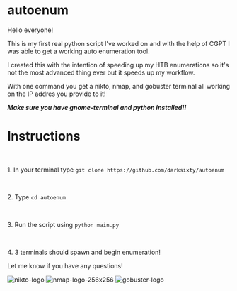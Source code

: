 # autoenum
Hello everyone!

This is my first real python script I've worked on and with the help of CGPT I was able to get a working auto enumeration tool.

I created this with the intention of speeding up my HTB enumerations so it's not the most advanced thing ever 
but it speeds up my workflow.

With one command you get a nikto, nmap, and gobuster terminal all working on the IP addres you provide to it!

_**Make sure you have gnome-terminal and python installed!!**_


<h1>Instructions</h1>
&nbsp;
<p>1. In your terminal type <code>git clone https://github.com/darksixty/autoenum</code>&nbsp;</p>
&nbsp;
&nbsp;
<p>2. Type <code>cd autoenum</code>&nbsp;</p>
&nbsp;
<p>3. Run the script using <code>python main.py</code>&nbsp;</p>
&nbsp;
&nbsp;
<p>4. 3 terminals should spawn and begin enumeration!&nbsp;</p>

Let me know if you have any questions!

![nikto-logo](https://github.com/darksixty/autoenum/assets/81669502/0d74cfe2-6cec-4a25-b3ca-ca3b065402bb) 
![nmap-logo-256x256](https://github.com/darksixty/autoenum/assets/81669502/8ba03483-8d6d-4f6b-8a5b-7f18a9da70d8)
![gobuster-logo](https://github.com/darksixty/autoenum/assets/81669502/157a84a2-c1ad-4fa7-b2e2-ec6700389c84)

